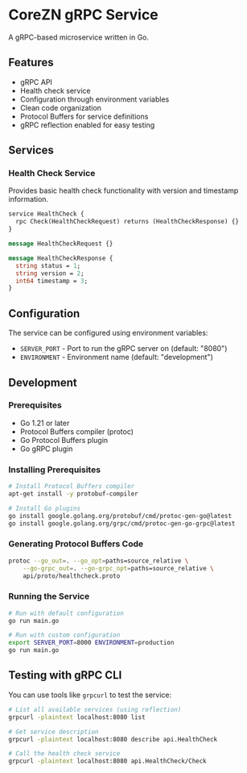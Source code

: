 # CoreZN gRPC Service

A gRPC-based microservice written in Go.

## Features

- gRPC API
- Health check service
- Configuration through environment variables
- Clean code organization
- Protocol Buffers for service definitions
- gRPC reflection enabled for easy testing

## Services

### Health Check Service
Provides basic health check functionality with version and timestamp information.

```protobuf
service HealthCheck {
  rpc Check(HealthCheckRequest) returns (HealthCheckResponse) {}
}

message HealthCheckRequest {}

message HealthCheckResponse {
  string status = 1;
  string version = 2;
  int64 timestamp = 3;
}
```

## Configuration

The service can be configured using environment variables:

- `SERVER_PORT` - Port to run the gRPC server on (default: "8080")
- `ENVIRONMENT` - Environment name (default: "development")

## Development

### Prerequisites

- Go 1.21 or later
- Protocol Buffers compiler (protoc)
- Go Protocol Buffers plugin
- Go gRPC plugin

### Installing Prerequisites

```bash
# Install Protocol Buffers compiler
apt-get install -y protobuf-compiler

# Install Go plugins
go install google.golang.org/protobuf/cmd/protoc-gen-go@latest
go install google.golang.org/grpc/cmd/protoc-gen-go-grpc@latest
```

### Generating Protocol Buffers Code

```bash
protoc --go_out=. --go_opt=paths=source_relative \
    --go-grpc_out=. --go-grpc_opt=paths=source_relative \
    api/proto/healthcheck.proto
```

### Running the Service

```bash
# Run with default configuration
go run main.go

# Run with custom configuration
export SERVER_PORT=8000 ENVIRONMENT=production
go run main.go
```

## Testing with gRPC CLI

You can use tools like `grpcurl` to test the service:

```bash
# List all available services (using reflection)
grpcurl -plaintext localhost:8080 list

# Get service description
grpcurl -plaintext localhost:8080 describe api.HealthCheck

# Call the health check service
grpcurl -plaintext localhost:8080 api.HealthCheck/Check
```